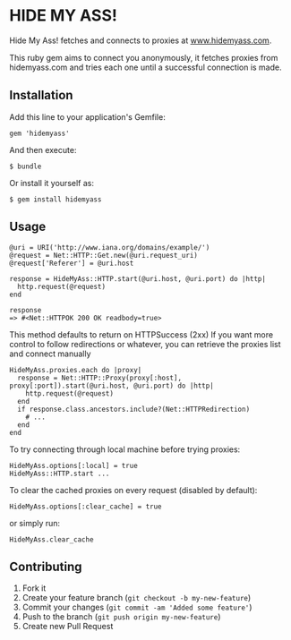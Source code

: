 # HIDE MY ASS!

Hide My Ass! fetches and connects to proxies at www.hidemyass.com.

This ruby gem aims to connect you anonymously, it fetches proxies from hidemyass.com and tries each one until a successful connection is made.

## Installation

Add this line to your application's Gemfile:

    gem 'hidemyass'

And then execute:

    $ bundle

Or install it yourself as:

    $ gem install hidemyass

## Usage

    @uri = URI('http://www.iana.org/domains/example/')
    @request = Net::HTTP::Get.new(@uri.request_uri)
    @request['Referer'] = @uri.host
    
    response = HideMyAss::HTTP.start(@uri.host, @uri.port) do |http|
      http.request(@request)
    end
    
    response
    => #<Net::HTTPOK 200 OK readbody=true>
    
This method defaults to return on HTTPSuccess (2xx)
If you want more control to follow redirections or whatever, you can retrieve the proxies list and connect manually

    HideMyAss.proxies.each do |proxy|
      response = Net::HTTP::Proxy(proxy[:host], proxy[:port]).start(@uri.host, @uri.port) do |http|
        http.request(@request)
      end
      if response.class.ancestors.include?(Net::HTTPRedirection)
        # ...
      end
    end
    
To try connecting through local machine before trying proxies:

    HideMyAss.options[:local] = true
    HideMyAss::HTTP.start ...
    
To clear the cached proxies on every request (disabled by default):

    HideMyAss.options[:clear_cache] = true
    
or simply run:

    HideMyAss.clear_cache

## Contributing

1. Fork it
2. Create your feature branch (`git checkout -b my-new-feature`)
3. Commit your changes (`git commit -am 'Added some feature'`)
4. Push to the branch (`git push origin my-new-feature`)
5. Create new Pull Request
